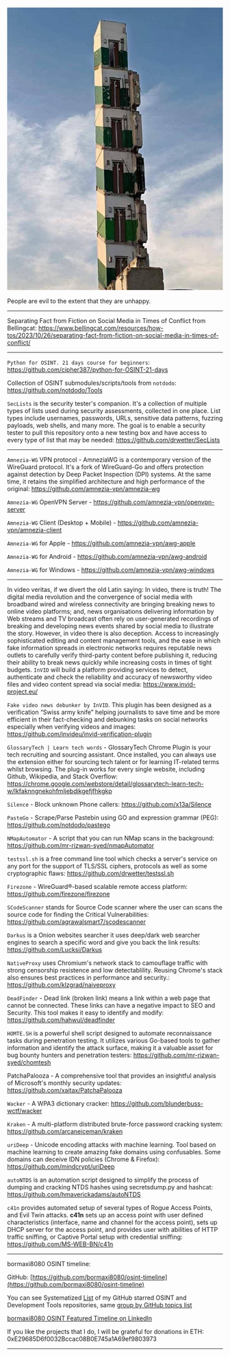 ![alt text](img/31.jpg)

People are evil to the extent that they are unhappy.

----

Separating Fact from Fiction on Social Media in Times of Conflict from Bellingcat: https://www.bellingcat.com/resources/how-tos/2023/10/26/separating-fact-from-fiction-on-social-media-in-times-of-conflict/

----

```Python for OSINT. 21 days course for beginners```: https://github.com/cipher387/python-for-OSINT-21-days

Collection of OSINT submodules/scripts/tools from ```notdodo```: https://github.com/notdodo/Tools

```SecLists``` is the security tester's companion. It's a collection of multiple types of lists used during security assessments, collected in one place. List types include usernames, passwords, URLs, sensitive data patterns, fuzzing payloads, web shells, and many more. The goal is to enable a security tester to pull this repository onto a new testing box and have access to every type of list that may be needed: https://github.com/drwetter/SecLists

----

```Amnezia-WG``` VPN protocol - AmneziaWG is a contemporary version of the WireGuard protocol. It's a fork of WireGuard-Go and offers protection against detection by Deep Packet Inspection (DPI) systems. At the same time, it retains the simplified architecture and high performance of the original: https://github.com/amnezia-vpn/amnezia-wg

```Amnezia-WG``` OpenVPN Server - https://github.com/amnezia-vpn/openvpn-server

```Amnezia-WG``` Client (Desktop + Mobile) - https://github.com/amnezia-vpn/amnezia-client

```Amnezia-WG``` for Apple - https://github.com/amnezia-vpn/awg-apple

```Amnezia-WG``` for Android - https://github.com/amnezia-vpn/awg-android

```Amnezia-WG``` for Windows - https://github.com/amnezia-vpn/awg-windows

----

In video veritas, if we divert the old Latin saying: In video, there is truth! The digital media revolution and the convergence of social media with broadband wired and wireless connectivity are bringing breaking news to online video platforms; and, news organisations delivering information by Web streams and TV broadcast often rely on user-generated recordings of breaking and developing news events shared by social media to illustrate the story. However, in video there is also deception. Access to increasingly sophisticated editing and content management tools, and the ease in which fake information spreads in electronic networks requires reputable news outlets to carefully verify third-party content before publishing it, reducing their ability to break news quickly while increasing costs in times of tight budgets. ```InVID``` will build a platform providing services to detect, authenticate and check the reliability and accuracy of newsworthy video files and video content spread via social media: https://www.invid-project.eu/

```Fake video news debunker by InVID```. This plugin has been designed as a verification “Swiss army knife” helping journalists to save time and be more efficient in their fact-checking and debunking tasks on social networks especially when verifying videos and images: https://github.com/invideu/invid-verification-plugin

```GlossaryTech | Learn tech words``` - GlossaryTech Chrome Plugin is your tech recruiting and sourcing assistant. Once installed, you can always use the extension either for sourcing tech talent or for learning IT-related terms whilst browsing. The plug-in works for every single website, including Github, Wikipedia, and Stack Overflow: https://chrome.google.com/webstore/detail/glossarytech-learn-tech-w/lkfaknngnekohfmljebdikgefjfhkgkp

```Silence``` - Block unknown Phone callers: https://github.com/x13a/Silence

```PasteGo``` - Scrape/Parse Pastebin using GO and expression grammar (PEG): https://github.com/notdodo/pastego

```NMapAutomator``` - A script that you can run NMap scans in the background: https://github.com/mr-rizwan-syed/nmapAutomator

```testssl.sh``` is a free command line tool which checks a server's service on any port for the support of TLS/SSL ciphers, protocols as well as some cryptographic flaws: https://github.com/drwetter/testssl.sh

```Firezone``` - WireGuard®-based scalable remote access platform: https://github.com/firezone/firezone

```SCodeScanner``` stands for Source Code scanner where the user can scans the source code for finding the Critical Vulnerabilities: https://github.com/agrawalsmart7/scodescanner

```Darkus``` is a Onion websites searcher it uses deep/dark web searcher engines to search a specific word and give you back the link results: https://github.com/Lucksi/Darkus

```NativeProxy``` uses Chromium's network stack to camouflage traffic with strong censorship resistence and low detectablility. Reusing Chrome's stack also ensures best practices in performance and security.: https://github.com/klzgrad/naiveproxy

```DeadFinder``` - Dead link (broken link) means a link within a web page that cannot be connected. These links can have a negative impact to SEO and Security. This tool makes it easy to identify and modify: https://github.com/hahwul/deadfinder

```HOMTE.SH``` is a powerful shell script designed to automate reconnaissance tasks during penetration testing. It utilizes various Go-based tools to gather information and identify the attack surface, making it a valuable asset for bug bounty hunters and penetration testers: https://github.com/mr-rizwan-syed/chomtesh

PatchaPalooza - A comprehensive tool that provides an insightful analysis of Microsoft's monthly security updates: https://github.com/xaitax/PatchaPalooza

```Wacker``` - A WPA3 dictionary cracker: https://github.com/blunderbuss-wctf/wacker

```Kraken``` - A multi-platform distributed brute-force password cracking system: https://github.com/arcaneiceman/kraken

```uriDeep``` - Unicode encoding attacks with machine learning. Tool based on machine learning to create amazing fake domains using confusables. Some domains can deceive IDN policies (Chrome & Firefox): https://github.com/mindcrypt/uriDeep

```autoNTDS``` is an automation script designed to simplify the process of dumping and cracking NTDS hashes using secretsdump.py and hashcat: https://github.com/hmaverickadams/autoNTDS

```c41n``` provides automated setup of several types of Rogue Access Points, and Evil Twin attacks. **c41n** sets up an access point with user defined characteristics (interface, name and channel for the access point), sets up DHCP server for the access point, and provides user with abilities of HTTP traffic sniffing, or Captive Portal setup with credential sniffing: https://github.com/MS-WEB-BN/c41n


----

bormaxi8080 OSINT timeline:

GitHub: [https://github.com/bormaxi8080/osint-timeline](https://github.com/bormaxi8080/osint-timeline)

You can see Systematized [List](https://github.com/bormaxi8080/github-starred-repos-builder/blob/main/starred_repos.md) of my GitHub starred OSINT and Development Tools repositories, same [group by GitHub topics list](https://github.com/bormaxi8080/starred)

[bormaxi8080 OSINT Featured Timeline on LinkedIn](https://www.linkedin.com/in/osintech/details/featured/)

If you like the projects that I do, I will be grateful for donations in ETH: 0xE29685D6f0032Bccac08B0E745a1A69ef9803973

----
